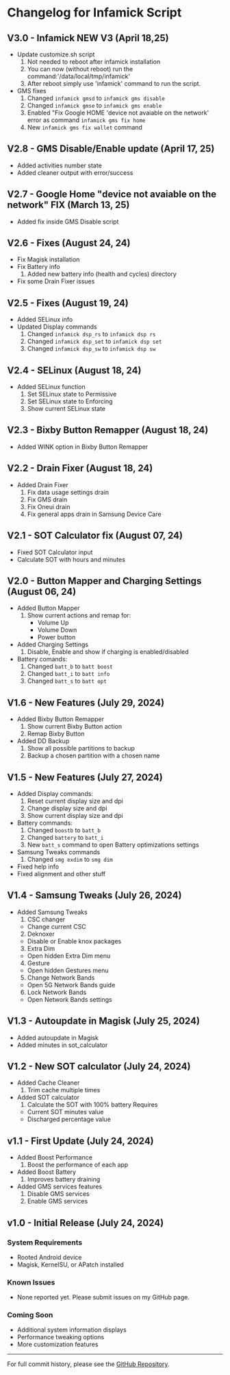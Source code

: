 # Changelog for Infamick Script
## V3.0 - Infamick NEW V3 (April 18,25)
- Update customize.sh script
  1. Not needed to reboot after infamick installation
  2. You can now (without reboot) run the command:'/data/local/tmp/infamick'
  3. After reboot simply use 'infamick' command to run the script.
- GMS fixes
  1. Changed `infamick gmsd` to `infamick gms disable`
  2. Changed `infamick gmse` to `infamick gms enable`
  3. Enabled "Fix Google HOME 'device not avaiable on the network' error as command `infamick gms fix home`
  4. New `infamick gms fix wallet` command
## V2.8 - GMS Disable/Enable update (April 17, 25)
- Added activities number state
- Added cleaner output with error/success
## V2.7 - Google Home "device not avaiable on the network" FIX (March 13, 25)
- Added fix inside GMS Disable script
## V2.6 - Fixes (August 24, 24)
- Fix Magisk installation
- Fix Battery info
  1. Added new battery info (health and cycles) directory
- Fix some Drain Fixer issues
## V2.5 - Fixes (August 19, 24)
- Added SELinux info
- Updated Display commands
  1. Changed `infamick dsp_rs` to `infamick dsp rs`
  2. Changed `infamick dsp_set` to `infamick dsp set`
  3. Changed `infamick dsp_sw` to `infamick dsp sw`
## V2.4 - SELinux (August 18, 24)
- Added SELinux function
  1. Set SELinux state to Permissive
  2. Set SELinux state to Enforcing
  3. Show current SELinux state
## V2.3 - Bixby Button Remapper (August 18, 24)
- Added WINK option in Bixby Button Remapper
## V2.2 - Drain Fixer (August 18, 24)
- Added Drain Fixer
  1. Fix data usage settings drain
  2. Fix GMS drain
  3. Fix Oneui drain
  4. Fix general apps drain in Samsung Device Care
## V2.1 - SOT  Calculator fix (August 07, 24)
- Fixed SOT Calculator input
- Calculate SOT with hours and minutes
## V2.0 - Button Mapper and Charging Settings (August 06, 24)
- Added Button Mapper
  1. Show current actions and remap for:
     - Volume Up
     - Volume Down
     - Power button
- Added Charging Settings
  1. Disable, Enable and show if charging is enabled/disabled
- Battery comands:
  1. Changed `batt_b` to `batt boost`
  2. Changed `batt_i` to `batt info`
  3. Changed `batt_s` to `batt opt`
## V1.6 - New Features (July 29, 2024)
- Added Bixby Button Remapper
  1. Show current Bixby Button action
  2. Remap Bixby Button
- Added DD Backup
  1. Show all possible partitions to backup
  2. Backup a chosen partition with a chosen name
## V1.5 - New Features (July 27, 2024)
- Added Display commands:
  1. Reset current display size and dpi
  2. Change display size and dpi 
  3. Show current display size and dpi
- Battery commands:
  1. Changed `boostb` to `batt_b`
  2. Changed `battery` to `batt_i`
  3. New `batt_s` command to open Battery optimizations settings
- Samsung Tweaks commands
  1. Changed `smg exdim` to `smg dim`
- Fixed help info
- Fixed alignment and other stuff
## V1.4 - Samsung Tweaks (July 26, 2024)
- Added Samsung Tweaks
  1. CSC changer
    - Change current CSC
  2. Deknoxer
    - Disable or Enable knox packages
  3. Extra Dim
    - Open hidden Extra Dim menu
  4. Gesture
   - Open hidden Gestures menu
  5. Change Network Bands
   - Open 5G Network Bands guide
  6. Lock Network Bands
   - Open Network Bands settings
## V1.3 - Autoupdate in Magisk (July 25, 2024)
- Added autoupdate in Magisk
- Added minutes in sot_calculator
## V1.2 - New SOT calculator (July 24, 2024)
- Added Cache Cleaner
  1. Trim cache multiple times
- Added SOT calculator
  1. Calculate the SOT with 100% battery
    Requires
    - Current SOT minutes value
    - Discharged percentage value
## v1.1 - First Update (July 24, 2024)
- Added Boost Performance
  1. Boost the performance of each app
- Added Boost Battery
  1. Improves battery draining
- Added GMS services features
  1. Disable GMS services
  2. Enable GMS services
## v1.0 - Initial Release (July 24, 2024)

### System Requirements
- Rooted Android device
- Magisk, KernelSU, or APatch installed

### Known Issues
- None reported yet. Please submit issues on my GitHub page.

### Coming Soon
- Additional system information displays
- Performance tweaking options
- More customization features

---

For full commit history, please see the [GitHub Repository](https://github.com/Infamousmick/Infamick-script).
